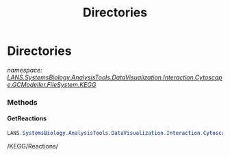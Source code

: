 ﻿---
title: Directories
---

# Directories
_namespace: [LANS.SystemsBiology.AnalysisTools.DataVisualization.Interaction.Cytoscape.GCModeller.FileSystem.KEGG](N-LANS.SystemsBiology.AnalysisTools.DataVisualization.Interaction.Cytoscape.GCModeller.FileSystem.KEGG.html)_





### Methods

#### GetReactions
```csharp
LANS.SystemsBiology.AnalysisTools.DataVisualization.Interaction.Cytoscape.GCModeller.FileSystem.KEGG.Directories.GetReactions
```
/KEGG/Reactions/


